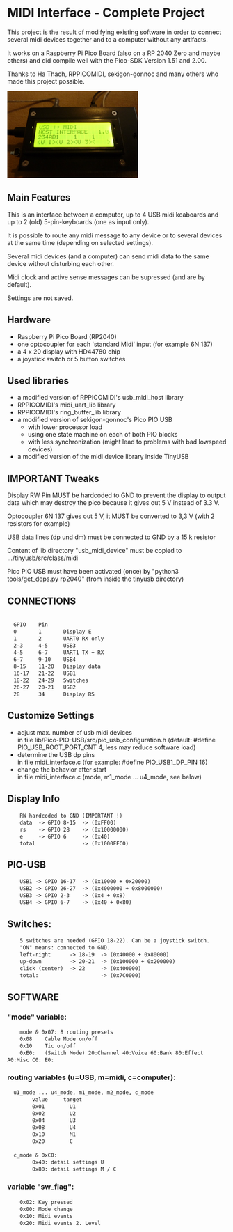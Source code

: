 # MIDI Interface - Complete Project


This project is the result of modifying existing software in order to connect several midi devices together and to a computer without any artifacts.

It works on a Raspberry Pi Pico Board (also on a RP 2040 Zero and maybe others) and did compile well with the Pico-SDK Version 1.51 and 2.00.

Thanks to Ha Thach, RPPICOMIDI, sekigon-gonnoc and many others who made this project possible.

![my midi interface](docs/midi_interface.JPG)


## Main Features

This is an interface between a computer, up to 4 USB midi keaboards and up to 2 (old) 5-pin-keyboards (one as input only).

It is possible to route any midi message to any device or to several devices at the same time (depending on selected settings).

Several midi devices (and a computer) can send midi data to the same device without disturbing each other.

Midi clock and active sense messages can be supressed (and are by default).

Settings are not saved.


## Hardware
  - Raspberry Pi Pico Board (RP2040)
  - one optocoupler for each 'standard Midi' input (for example 6N 137)
  - a 4 x 20 display with HD44780 chip
  - a joystick switch or 5 button switches


## Used libraries
  - a modified version of RPPICOMIDI's usb_midi_host library
  - RPPICOMIDI's midi_uart_lib library
  - RPPICOMIDI's ring_buffer_lib library
  - a modified version of sekigon-gonnoc's Pico PIO USB
    - with lower processor load
    - using one state machine on each of both PIO blocks
    - with less synchronization (might lead to problems with bad lowspeed devices)
  - a modified version of the midi device library inside TinyUSB


## IMPORTANT Tweaks

Display RW Pin MUST be hardcoded to GND
  to prevent the display to output data which may destroy the pico because it gives out 5 V instead of 3.3 V.

Optocoupler 6N 137 gives out 5 V, it MUST be converted to 3,3 V (with 2 resistors for example)

USB data lines (dp und dm) must be connected to GND by a 15 k resistor

Content of lib directory "usb_midi_device" must be copied to .../tinyusb/src/class/midi

Pico PIO USB must have been activated (once) by
  "python3 tools/get_deps.py rp2040"
  (from inside the tinyusb directory)


## CONNECTIONS

```

  GPIO    Pin
  0       1       Display E
  1       2       UART0 RX only
  2-3     4-5     USB3
  4-5     6-7     UART1 TX + RX
  6-7     9-10    USB4
  8-15    11-20   Display data
  16-17   21-22   USB1
  18-22   24-29   Switches
  26-27   20-21   USB2
  28      34      Display RS
```


## Customize Settings

- adjust max. number of usb midi devices
  <br>in file lib/Pico-PIO-USB/src/pio_usb_configuration.h (default: #define PIO_USB_ROOT_PORT_CNT 4, less may reduce software load)
- determine the USB dp pins
  <br>in file midi_interface.c (for example: #define PIO_USB1_DP_PIN 16)
- change the behavior after start
  <br>in file midi_interface.c (mode, m1_mode ... u4_mode, see below)


## Display Info
```
    RW hardcoded to GND (IMPORTANT !)
    data  -> GPIO 8-15  -> (0xFF00)
    rs    -> GPIO 28    -> (0x10000000)
    e     -> GPIO 6     -> (0x40)
    total               -> (0x1000FFC0)
```


## PIO-USB
```
    USB1 -> GPIO 16-17  -> (0x10000 + 0x20000)
    USB2 -> GPIO 26-27  -> (0x4000000 + 0x8000000)
    USB3 -> GPIO 2-3    -> (0x4 + 0x8)
    USB4 -> GPIO 6-7    -> (0x40 + 0x80)
```


## Switches:
```
    5 switches are needed (GPIO 18-22). Can be a joystick switch.
    "ON" means: connected to GND.
    left-right      -> 18-19  -> (0x40000 + 0x80000)
    up-down         -> 20-21  -> (0x100000 + 0x200000)
    click (center)  -> 22     -> (0x400000)
    total:                    -> (0x7C0000)
```


## SOFTWARE


### "mode" variable:
```
    mode & 0x07: 8 routing presets
    0x08    Cable Mode on/off
    0x10    Tic on/off
    0xE0:   (Switch Mode) 20:Channel 40:Voice 60:Bank 80:Effect A0:Misc C0: E0:
```


### routing variables (u=USB, m=midi, c=computer):
```
  u1_mode ... u4_mode, m1_mode, m2_mode, c_mode
        value     target
        0x01        U1
        0x02        U2
        0x04        U3
        0x08        U4
        0x10        M1
        0x20        C

  c_mode & 0xC0:
        0x40: detail settings U
        0x80: detail settings M / C
```


### variable "sw_flag":
```
    0x02: Key pressed
    0x00: Mode change
    0x10: Midi events
    0x20: Midi events 2. Level
```

